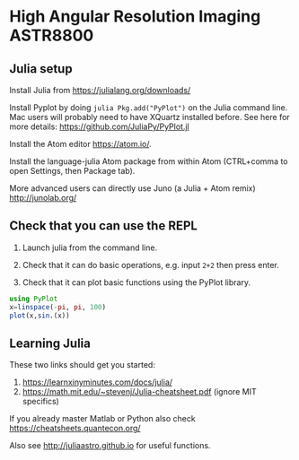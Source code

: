 # High Angular Resolution Imaging ASTR8800

## Julia setup

Install Julia from https://julialang.org/downloads/

Install Pyplot by doing ```julia Pkg.add("PyPlot")``` on the Julia command line. Mac users will probably need to have XQuartz installed before. See here for more details: https://github.com/JuliaPy/PyPlot.jl

Install the Atom editor https://atom.io/.

Install the language-julia Atom package from within Atom (CTRL+comma to open Settings, then Package tab).

More advanced users can directly use Juno (a Julia + Atom remix) http://junolab.org/

## Check that you can use the REPL

1. Launch julia from the command line.

2. Check that it can do basic operations, e.g. input ```2+2``` then press enter.

3. Check that it can plot basic functions using the PyPlot library.

```julia
using PyPlot
x=linspace(-pi, pi, 100)
plot(x,sin.(x))
```

## Learning Julia

These two links should get you started:
1. https://learnxinyminutes.com/docs/julia/
2. https://math.mit.edu/~stevenj/Julia-cheatsheet.pdf (ignore MIT specifics)

If you already master Matlab or Python also check https://cheatsheets.quantecon.org/

Also see http://juliaastro.github.io for useful functions.
